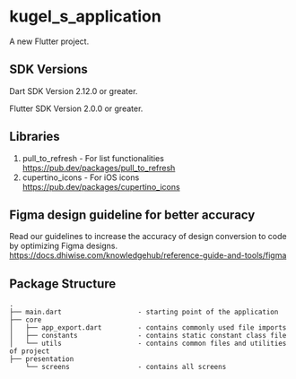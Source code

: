 # kugel_s_application

A new Flutter project.

## SDK Versions

Dart SDK Version 2.12.0 or greater.

Flutter SDK Version 2.0.0 or greater.

## Libraries


1. pull_to_refresh - For list functionalities
https://pub.dev/packages/pull_to_refresh
2. cupertino_icons - For iOS icons
https://pub.dev/packages/cupertino_icons

## Figma design guideline for better accuracy

Read our guidelines to increase the accuracy of design conversion to code by optimizing Figma designs.
https://docs.dhiwise.com/knowledgehub/reference-guide-and-tools/figma


## Package Structure

```
.
├── main.dart                   - starting point of the application
├── core
│   ├── app_export.dart         - contains commonly used file imports                
│   ├── constants               - contains static constant class file
│   └── utils                   - contains common files and utilities of project
├── presentation               
    └── screens                 - contains all screens
```
